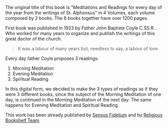 The original title of this book is "Meditations and Readings for every day of the year from the writings of St. Alphonsus" in 4 Volumes, each volume composed by 2 books. The 8 books together have over 1200 pages.

First book was published in 1923 by Father John Baptiste Coyle C.SS.R. . Who worked for many years to organize and publish the writings of this great doctor of the church.

> It was a labour of many years but, needless to say, a labour of love.

Every day father Coyle proposes 3 readings:

1. Morning Meditation
2. Evening Meditation
3. Spiritual Reading

In this digital form, we decided to make the 3 types of readings as if they were 3 different books, since the subject of the Morning Meditation of one day, is continued in the Morning Meditation of the next day. The same happens for Evening Meditation and Spiritual Reading.

This work has been already published by [Sensus Fidelium](https://sensusfidelium.com/meditations/st-alphonsus/st-alphonsus-daily-meditations/) and by [Religious Bookshelf Team](https://www.religiousbookshelf.com/meditations-and-readings/).
